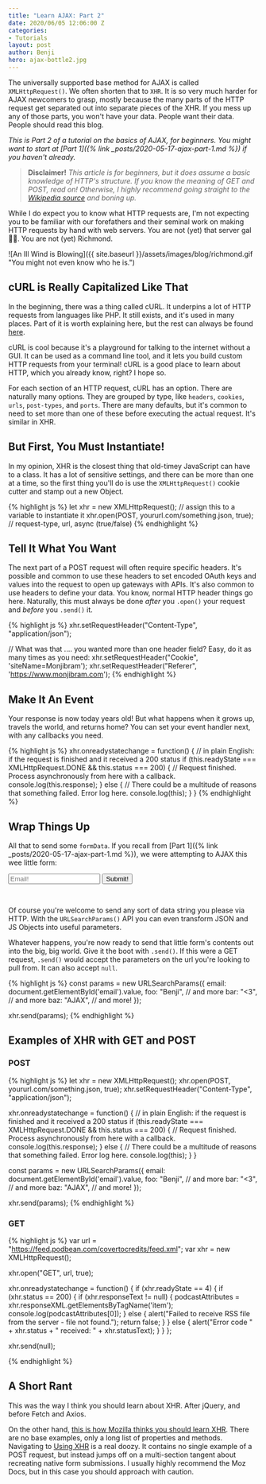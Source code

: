 ```yaml
---
title: "Learn AJAX: Part 2"
date: 2020/06/05 12:06:00 Z
categories:
- Tutorials
layout: post
author: Benji
hero: ajax-bottle2.jpg
---
```


The universally supported base method for AJAX is called `XMLHttpRequest()`. We often shorten that to `XHR`. It is so very much harder for AJAX newcomers to grasp, mostly because the many parts of the HTTP request get separated out into separate pieces of the XHR. If you mess up any of those parts, you won't have your data. People want their data. People should read this blog.

*This is Part 2 of a tutorial on the basics of AJAX, for beginners. You might want to start at [Part 1]({% link _posts/2020-05-17-ajax-part-1.md %}) if you haven't already.*

> **Disclaimer!** *This article is for beginners, but it does assume a basic knowledge of HTTP's structure. If you know the meaning of GET and POST, read on! Otherwise, I highly recommend going straight to the [Wikipedia source](https://en.wikipedia.org/wiki/Hypertext_Transfer_Protocol#Request_methods) and boning up.*

While I do expect you to know what HTTP requests are, I'm not expecting you to be familiar with our forefathers and their seminal work on making HTTP requests by hand with web servers. You are not (yet) that server gal 🧛‍♀️. You are not (yet) Richmond.

![An Ill Wind is Blowing]({{ site.baseurl }}/assets/images/blog/richmond.gif "You might not even know who he is.")

## cURL is Really Capitalized Like That
In the beginning, there was a thing called cURL. It underpins a lot of HTTP requests from languages like PHP. It still exists, and it's used in many places. Part of it is worth explaining here, but the rest can always be found [here](https://curl.haxx.se/docs/httpscripting.html).

cURL is cool because it's a playground for talking to the internet without a GUI. It can be used as a command line tool, and it lets you build custom HTTP requests from your terminal! cURL is a good place to learn about HTTP, which you already know, right? I hope so.

For each section of an HTTP request, cURL has an option. There are naturally many options. They are grouped by type, like `headers`, `cookies`, `urls`, `post-types`, and `ports`. There are many defaults, but it's common to need to set more than one of these before executing the actual request. It's similar in XHR.

## But First, You Must Instantiate!
In my opinion, XHR is the closest thing that old-timey JavaScript can have to a class. It has a lot of sensitive settings, and there can be more than one at a time, so the first thing you'll do is use the `XMLHttpRequest()` cookie cutter and stamp out a new Object.

{% highlight js %}
let xhr = new XMLHttpRequest();                   // assign this to a variable to instantiate it
xhr.open(POST, yoururl.com/something.json, true); // request-type, url, async (true/false)
{% endhighlight %}

## Tell It What You Want
The next part of a POST request will often require specific headers. It's possible and common to use these headers to set encoded OAuth keys and values into the request to open up gateways with APIs. It's also common to use headers to define your data. You know, normal HTTP header things go here. Naturally, this must always be done *after* you `.open()` your request and *before* you `.send()` it.

{% highlight js %}
xhr.setRequestHeader("Content-Type", "application/json");

// What was that .... you wanted more than one header field? Easy, do it as many times as you need:
xhr.setRequestHeader("Cookie", 'siteName=Monjibram');
xhr.setRequestHeader("Referer", 'https://www.monjibram.com');
{% endhighlight %}


## Make It An Event
Your response is now today years old! But what happens when it grows up, travels the world, and returns home? You can set your event handler next, with any callbacks you need. 

{% highlight js %}
xhr.onreadystatechange = function() {
    // in plain English: if the request is finished and it received a 200 status
    if (this.readyState === XMLHttpRequest.DONE && this.status === 200) {
        // Request finished. Process asynchronously from here with a callback.
        console.log(this.response);
    } else {
        // There could be a multitude of reasons that something failed. Error log here.
        console.log(this);
    }
}
{% endhighlight %}

## Wrap Things Up
All that to send some `formData`. If you recall from [Part 1]({% link _posts/2020-05-17-ajax-part-1.md %}), we were attempting to AJAX this wee little form:

<form onsubmit='validateAndAjax(event)' style='padding-bottom: 30px;'>
  <input id='email' type='email' placeholder='Email!'>
  <input id='submit' type='submit' value='Submit!'>
</form>

Of course you're welcome to send any sort of data string you please via HTTP. With the `URLSearchParams()` API you can even transform JSON and JS Objects into useful parameters.

Whatever happens, you're now ready to send that little form's contents out into the big, big world. Give it the boot with `.send()`. If this were a GET request, `.send()` would accept the parameters on the url you're looking to pull from. It can also accept `null`.

{% highlight js %}
const params = new URLSearchParams({
  email: document.getElementById('email').value,
  foo: "Benji", // and more
  bar: "<3",    // and more
  baz: "AJAX",  // and more!
});

xhr.send(params);
{% endhighlight %}


## Examples of XHR with GET and POST
### POST
{% highlight js %}
let xhr = new XMLHttpRequest();
xhr.open(POST, yoururl.com/something.json, true);
xhr.setRequestHeader("Content-Type", "application/json");

xhr.onreadystatechange = function() {
    // in plain English: if the request is finished and it received a 200 status
    if (this.readyState === XMLHttpRequest.DONE && this.status === 200) {
        // Request finished. Process asynchronously from here with a callback.
        console.log(this.response);
    } else {
        // There could be a multitude of reasons that something failed. Error log here.
        console.log(this);
    }
}

const params = new URLSearchParams({
  email: document.getElementById('email').value,
  foo: "Benji", // and more
  bar: "<3",    // and more
  baz: "AJAX",  // and more!
});

xhr.send(params);
{% endhighlight %}

### GET
{% highlight js %}
var url = "https://feed.podbean.com/covertocredits/feed.xml";
var xhr = new XMLHttpRequest();

xhr.open("GET", url, true);

xhr.onreadystatechange = function() {
    if (xhr.readyState == 4) {
        if (xhr.status == 200) {
            if (xhr.responseText != null) {
                podcastAttributes = xhr.responseXML.getElementsByTagName('item');
                console.log(podcastAttributes[0]);
            } else {
                alert("Failed to receive RSS file from the server - file not found.");
                return false;
            }
        } else {
            alert("Error code " + xhr.status + " received: " + xhr.statusText);
        }
    }
};

xhr.send(null);

{% endhighlight %}




## A Short Rant
This was the way I think you should learn about XHR. After jQuery, and before Fetch and Axios.

On the other hand, [this is how Mozilla thinks you should learn XHR](https://developer.mozilla.org/en-US/docs/Web/API/XMLHttpRequest/). There are no base examples, only a long list of properties and methods. Navigating to [Using XHR](https://developer.mozilla.org/en-US/docs/Web/API/XMLHttpRequest/Using_XMLHttpRequest) is a real doozy. It contains no single example of a POST request, but instead jumps off on a multi-section tangent about recreating native form submissions. I usually highly recommend the Moz Docs, but in this case you should approach with caution.